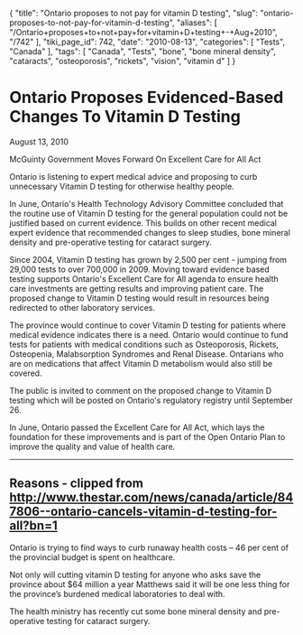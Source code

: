 {
    "title": "Ontario proposes to not pay for vitamin D testing",
    "slug": "ontario-proposes-to-not-pay-for-vitamin-d-testing",
    "aliases": [
        "/Ontario+proposes+to+not+pay+for+vitamin+D+testing+-+Aug+2010",
        "/742"
    ],
    "tiki_page_id": 742,
    "date": "2010-08-13",
    "categories": [
        "Tests",
        "Canada"
    ],
    "tags": [
        "Canada",
        "Tests",
        "bone",
        "bone mineral density",
        "cataracts",
        "osteoporosis",
        "rickets",
        "vision",
        "vitamin d"
    ]
}


# Ontario Proposes Evidenced-Based Changes To Vitamin D Testing

August 13, 2010 

McGuinty Government Moves Forward On Excellent Care for All Act

Ontario is listening to expert medical advice and proposing to curb unnecessary Vitamin D testing for otherwise healthy people.

In June, Ontario's Health Technology Advisory Committee concluded that the routine use of Vitamin D testing for the general population could not be justified based on current evidence.  This builds on other recent medical expert evidence that recommended changes to sleep studies, bone mineral density and pre-operative testing for cataract surgery.

Since 2004, Vitamin D testing has grown by 2,500 per cent - jumping from 29,000 tests to over 700,000 in 2009.  Moving toward evidence based testing supports Ontario's Excellent Care for All agenda to ensure health care investments are getting results and improving patient care. The proposed change to Vitamin D testing would result in resources being redirected to other laboratory services.

The province would continue to cover Vitamin D testing for patients where medical evidence indicates there is a need.  Ontario would continue to fund tests for patients with medical conditions such as Osteoporosis, Rickets, Osteopenia, Malabsorption Syndromes and Renal Disease.  Ontarians who are on medications that affect Vitamin D metabolism would also still be covered. 

The public is invited to comment on the proposed change to Vitamin D testing which will be posted on Ontario's regulatory registry until September 26. 

In June, Ontario passed the Excellent Care for All Act, which lays the foundation for these improvements and is part of the Open Ontario Plan to improve the quality and value of health care. 

---

## Reasons - clipped from http://www.thestar.com/news/canada/article/847806--ontario-cancels-vitamin-d-testing-for-all?bn=1

Ontario is trying to find ways to curb runaway health costs – 46 per cent of the provincial budget is spent on healthcare. 

Not only will cutting vitamin D testing for anyone who asks save the province about $64 million a year Matthews said it will be one less thing for the province’s burdened medical laboratories to deal with.

The health ministry has recently cut some bone mineral density and pre-operative testing for cataract surgery.